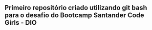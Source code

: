 ## Primeiro repositório criado utilizando git bash para o desafio do Bootcamp Santander Code Girls - DIO
